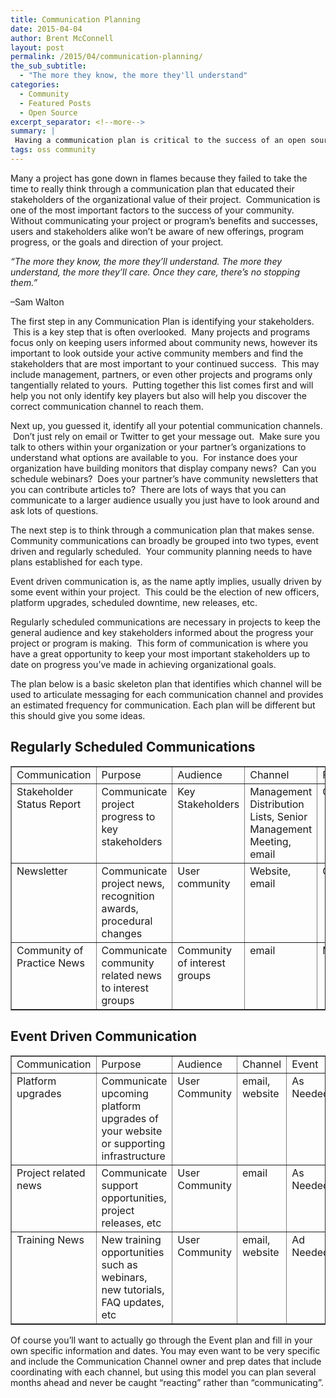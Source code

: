 ```yaml
---
title: Communication Planning
date: 2015-04-04
author: Brent McConnell
layout: post
permalink: /2015/04/communication-planning/
the_sub_subtitle:
  - "The more they know, the more they'll understand"
categories:
  - Community
  - Featured Posts
  - Open Source
excerpt_separator: <!--more-->
summary: |
 Having a communication plan is critical to the success of an open source project.  In this post we'll look at the basics of putting together a plan for communicating information with your community.
tags: oss community
---
```

Many a project has gone down in flames because they failed to take the time to really think through a communication plan that educated their stakeholders of the organizational value of their project.  Communication is one of the most important factors to the success of your community. Without communicating your project or program’s benefits and successes, users and stakeholders alike won’t be aware of new offerings, program progress, or the goals and direction of your project.

<!--more-->

<em>“The more they know, the more they’ll understand. The more they understand, the more they’ll care. Once they care, there’s no stopping them.”</em>

–Sam Walton

The first step in any Communication Plan is identifying your stakeholders.  This is a key step that is often overlooked.  Many projects and programs focus only on keeping users informed about community news, however its important to look outside your active community members and find the stakeholders that are most important to your continued success.  This may include management, partners, or even other projects and programs only tangentially related to yours.  Putting together this list comes first and will help you not only identify key players but also will help you discover the correct communication channel to reach them.

Next up, you guessed it, identify all your potential communication channels.  Don’t just rely on email or Twitter to get your message out.  Make sure you talk to others within your organization or your partner’s organizations to understand what options are available to you.  For instance does your organization have building monitors that display company news?  Can you schedule webinars?  Does your partner’s have community newsletters that you can contribute articles to?  There are lots of ways that you can communicate to a larger audience usually you just have to look around and ask lots of questions.

The next step is to think through a communication plan that makes sense. Community communications can broadly be grouped into two types, event driven and regularly scheduled.  Your community planning needs to have plans established for each type.

Event driven communication is, as the name aptly implies, usually driven by some event within your project.  This could be the election of new officers, platform upgrades, scheduled downtime, new releases, etc.

Regularly scheduled communications are necessary in projects to keep the general audience and key stakeholders informed about the progress your project or program is making.  This form of communication is where you have a great opportunity to keep your most important stakeholders up to date on progress you’ve made in achieving organizational goals.

The plan below is a basic skeleton plan that identifies which channel will be used to articulate messaging for each communication channel and provides an estimated frequency for communication. Each plan will be different but this should give you some ideas.

## Regularly Scheduled Communications
<table width="100%" border="1">
<tbody>
<tr>
<td>Communication</td>
<td>Purpose</td>
<td>Audience</td>
<td>Channel</td>
<td>Frequency</td>
</tr>
<tr>
<td valign="top">Stakeholder Status Report</td>
<td valign="top">Communicate project progress to key stakeholders</td>
<td valign="top">Key Stakeholders</td>
<td valign="top">Management Distribution Lists, Senior Management Meeting, email</td>
<td valign="top">Quarterly</td>
</tr>
<tr>
<td valign="top">Newsletter</td>
<td valign="top">Communicate project news, recognition awards, procedural changes</td>
<td valign="top">User community</td>
<td valign="top">Website, email</td>
<td valign="top">Quarterly</td>
</tr>
<tr>
<td valign="top">Community of Practice News</td>
<td valign="top">Communicate community related news to interest groups</td>
<td valign="top">Community of interest groups</td>
<td valign="top">email</td>
<td valign="top">Monthly</td>
</tr>
</tbody>
</table>

## Event Driven Communication
<table width="100%" border="1">
<tbody>
<tr>
<td valign="top">Communication</td>
<td valign="top">Purpose</td>
<td valign="top">Audience</td>
<td valign="top">Channel</td>
<td valign="top">Event</td>
</tr>
<tr>
<td valign="top">Platform upgrades</td>
<td valign="top">Communicate upcoming platform upgrades of your website or supporting infrastructure</td>
<td valign="top">User Community</td>
<td valign="top">email, website</td>
<td valign="top">As Needed</td>
</tr>
<tr>
<td valign="top">Project related news</td>
<td valign="top">Communicate support opportunities, project releases, etc</td>
<td valign="top">User Community</td>
<td valign="top">email</td>
<td valign="top">As Needed</td>
</tr>
<tr>
<td valign="top">Training News</td>
<td valign="top">New training opportunities such as webinars, new tutorials, FAQ updates, etc</td>
<td valign="top">User Community</td>
<td valign="top">email, website</td>
<td valign="top">Ad Needed</td>
</tr>
</tbody>
</table>

Of course you’ll want to actually go through the Event plan and fill in your own specific information and dates. You may even want to be very specific and include the Communication Channel owner and prep dates that include coordinating with each channel, but using this model you can plan several months ahead and never be caught “reacting” rather than “communicating”.